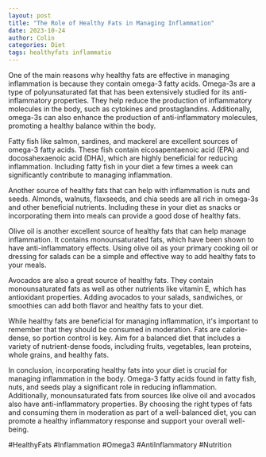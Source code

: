 ```yaml
---
layout: post
title: "The Role of Healthy Fats in Managing Inflammation"
date: 2023-10-24
author: Colin
categories: Diet
tags: healthyfats inflammatio
---
```


One of the main reasons why healthy fats are effective in managing inflammation is because they contain omega-3 fatty acids. Omega-3s are a type of polyunsaturated fat that has been extensively studied for its anti-inflammatory properties. They help reduce the production of inflammatory molecules in the body, such as cytokines and prostaglandins. Additionally, omega-3s can also enhance the production of anti-inflammatory molecules, promoting a healthy balance within the body.

Fatty fish like salmon, sardines, and mackerel are excellent sources of omega-3 fatty acids. These fish contain eicosapentaenoic acid (EPA) and docosahexaenoic acid (DHA), which are highly beneficial for reducing inflammation. Including fatty fish in your diet a few times a week can significantly contribute to managing inflammation.

Another source of healthy fats that can help with inflammation is nuts and seeds. Almonds, walnuts, flaxseeds, and chia seeds are all rich in omega-3s and other beneficial nutrients. Including these in your diet as snacks or incorporating them into meals can provide a good dose of healthy fats.

Olive oil is another excellent source of healthy fats that can help manage inflammation. It contains monounsaturated fats, which have been shown to have anti-inflammatory effects. Using olive oil as your primary cooking oil or dressing for salads can be a simple and effective way to add healthy fats to your meals.

Avocados are also a great source of healthy fats. They contain monounsaturated fats as well as other nutrients like vitamin E, which has antioxidant properties. Adding avocados to your salads, sandwiches, or smoothies can add both flavor and healthy fats to your diet.

While healthy fats are beneficial for managing inflammation, it's important to remember that they should be consumed in moderation. Fats are calorie-dense, so portion control is key. Aim for a balanced diet that includes a variety of nutrient-dense foods, including fruits, vegetables, lean proteins, whole grains, and healthy fats.

In conclusion, incorporating healthy fats into your diet is crucial for managing inflammation in the body. Omega-3 fatty acids found in fatty fish, nuts, and seeds play a significant role in reducing inflammation. Additionally, monounsaturated fats from sources like olive oil and avocados also have anti-inflammatory properties. By choosing the right types of fats and consuming them in moderation as part of a well-balanced diet, you can promote a healthy inflammatory response and support your overall well-being.

#HealthyFats #Inflammation #Omega3 #AntiInflammatory #Nutrition